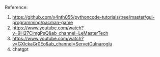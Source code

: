 Reference:

1. https://github.com/x4nth055/pythoncode-tutorials/tree/master/gui-programming/pacman-game
2. https://www.youtube.com/watch?v=9H27CimgPsQ&ab_channel=LeMasterTech
3. https://www.youtube.com/watch?v=GXlckaGr0Eo&ab_channel=ServetGulnaroglu
4. chatgpt
